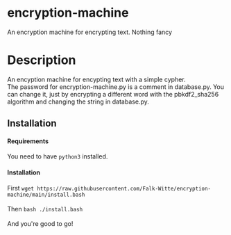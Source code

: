 # encryption-machine

An encryption machine for encrypting text. Nothing fancy

<h1>Description</h1>
An encyption machine for encypting text with a simple cypher.
<br>
The password for encryption-machine.py is a comment in database.py.
You can change it, just by encrypting a different word with the pbkdf2_sha256 algorithm and changing the string in database.py.
<br>
<h2>Installation</h2>
<h4>Requirements</h4>
You need to have <code>python3</code> installed.
<h4>Installation</h4>
First <code>wget https://raw.githubusercontent.com/Falk-Witte/encryption-machine/main/install.bash</code>
<br>
<br>
Then <code>bash ./install.bash</code>
<br>
<br>
And you're good to go!
<br>
